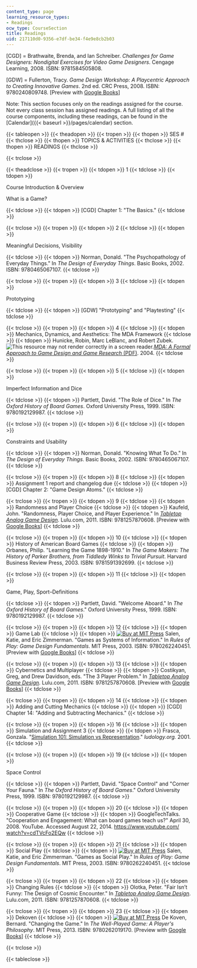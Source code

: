 ```yaml
---
content_type: page
learning_resource_types:
- Readings
ocw_type: CourseSection
title: Readings
uid: 217110d0-9356-e7df-be34-f4e9e8cb2b03
---
```


\[CGD\] = Brathwaite, Brenda, and Ian Schreiber. _Challenges for Game Designers: Non­digital Exercises for Video Game Designers_. Cengage Learning, 2008. ISBN: 9781584505808.

\[GDW\] = Fullerton, Tracy. _Game Design Workshop: A Playcentric Approach to Creating Innovative Games_. 2nd ed. CRC Press, 2008. ISBN: 9780240809748. \[Preview with [Google Books](http://books.google.com/books?id=OjIYWtqWxtAC&pg=PAfrontcover)\]

Note: This section focuses only on the readings assigned for the course. Not every class session has assigned readings. A full listing of all the course components, including these readings, can be found in the [Calendar]({{< baseurl >}}/pages/calendar) section.

{{< tableopen >}}
{{< theadopen >}}
{{< tropen >}}
{{< thopen >}}
SES #
{{< thclose >}}
{{< thopen >}}
TOPICS & ACTIVITIES
{{< thclose >}}
{{< thopen >}}
READINGS
{{< thclose >}}

{{< trclose >}}

{{< theadclose >}}
{{< tropen >}}
{{< tdopen >}}
1
{{< tdclose >}}
{{< tdopen >}}


Course Introduction & Overview

What is a Game?


{{< tdclose >}}
{{< tdopen >}}
\[CGD\] Chapter 1: "The Basics."
{{< tdclose >}}

{{< trclose >}}
{{< tropen >}}
{{< tdopen >}}
2
{{< tdclose >}}
{{< tdopen >}}


Meaningful Decisions, Visibility


{{< tdclose >}}
{{< tdopen >}}
Norman, Donald. "The Psychopathology of Everyday Things." In _The Design of Everyday Things_. Basic Books, 2002. ISBN: 9780465067107.
{{< tdclose >}}

{{< trclose >}}
{{< tropen >}}
{{< tdopen >}}
3
{{< tdclose >}}
{{< tdopen >}}


Prototyping


{{< tdclose >}}
{{< tdopen >}}
\[GDW\] "Prototyping" and "Playtesting"
{{< tdclose >}}

{{< trclose >}}
{{< tropen >}}
{{< tdopen >}}
4
{{< tdclose >}}
{{< tdopen >}}
Mechanics, Dynamics, and Aesthetics: The MDA Framework
{{< tdclose >}}
{{< tdopen >}}
Hunicke, Robin, Marc LeBlanc, and Robert Zubek. ![This resource may not render correctly in a screen reader.](/images/inacessible.gif)[_MDA: A Formal Approach to Game Design and Game Research_ (PDF)](http://www.cs.northwestern.edu/~hunicke/MDA.pdf). 2004.
{{< tdclose >}}

{{< trclose >}}
{{< tropen >}}
{{< tdopen >}}
5
{{< tdclose >}}
{{< tdopen >}}


Imperfect Information and Dice


{{< tdclose >}}
{{< tdopen >}}
Partlett, David. "The Role of Dice." In _The Oxford History of Board Games_. Oxford University Press, 1999. ISBN: 9780192129987.
{{< tdclose >}}

{{< trclose >}}
{{< tropen >}}
{{< tdopen >}}
6
{{< tdclose >}}
{{< tdopen >}}


Constraints and Usability


{{< tdclose >}}
{{< tdopen >}}
Norman, Donald. "Knowing What To Do." In _The Design of Everyday Things_. Basic Books, 2002. ISBN: 9780465067107.
{{< tdclose >}}

{{< trclose >}}
{{< tropen >}}
{{< tdopen >}}
8
{{< tdclose >}}
{{< tdopen >}}
Assignment 1 report and changelog due
{{< tdclose >}}
{{< tdopen >}}
\[CGD\] Chapter 2: "Game Design Atoms."
{{< tdclose >}}

{{< trclose >}}
{{< tropen >}}
{{< tdopen >}}
9
{{< tdclose >}}
{{< tdopen >}}
Randomness and Player Choice
{{< tdclose >}}
{{< tdopen >}}
Kaufeld, John. "Randomness, Player Choice, and Player Experience." In [_Tabletop Analog Game Design_](http://www.lulu.com/shop/drew-davidson-and-greg-costikyan-and-et-al/tabletop-analog-game-design/paperback/product-16534152.html). Lulu.com, 2011. ISBN: 9781257870608. \[Preview with [Google Books](http://books.google.com/books?id=qf1XAwAAQBAJ&pg=PA33#v=onepage)\]
{{< tdclose >}}

{{< trclose >}}
{{< tropen >}}
{{< tdopen >}}
10
{{< tdclose >}}
{{< tdopen >}}
History of American Board Games
{{< tdclose >}}
{{< tdopen >}}
Orbanes, Philip. "Learning the Game 1898-1910." In _The Game Makers: The History of Parker Brothers, from Tiddledy Winks to Trivial Pursuit_. Harvard Business Review Press, 2003. ISBN: 9781591392699.
{{< tdclose >}}

{{< trclose >}}
{{< tropen >}}
{{< tdopen >}}
11
{{< tdclose >}}
{{< tdopen >}}


Game, Play, Sport–Definitions


{{< tdclose >}}
{{< tdopen >}}
Partlett, David. "Welcome Aboard." In _The Oxford History of Board Games_." Oxford University Press, 1999. ISBN: 9780192129987.
{{< tdclose >}}

{{< trclose >}}
{{< tropen >}}
{{< tdopen >}}
12
{{< tdclose >}}
{{< tdopen >}}
Game Lab
{{< tdclose >}}
{{< tdopen >}}
[![Buy at MIT Press](/images/mp_logo.gif)](https://mitpress.mit.edu/9780262240451) Salen, Katie, and Eric Zimmerman. "Games as Systems of Information." In _Rules of Play: Game Design Fundamentals_. MIT Press, 2003. ISBN: 9780262240451. \[Preview with [Google Books](http://books.google.com/books?id=UM-xyczrZuQC&pg=PAfrontcover)\]
{{< tdclose >}}

{{< trclose >}}
{{< tropen >}}
{{< tdopen >}}
13
{{< tdclose >}}
{{< tdopen >}}
Cybernetics and Multiplayer
{{< tdclose >}}
{{< tdopen >}}
Costikyan, Greg, and Drew Davidson, eds. "The 3 Player Problem." In [_Tabletop Analog Game Design_](http://www.lulu.com/shop/drew-davidson-and-greg-costikyan-and-et-al/tabletop-analog-game-design/paperback/product-16534152.html). Lulu.com, 2011. ISBN: 9781257870608. \[Preview with [Google Books](http://books.google.com/books?id=qf1XAwAAQBAJ&pg=PA17#v=onepage)\]
{{< tdclose >}}

{{< trclose >}}
{{< tropen >}}
{{< tdopen >}}
14
{{< tdclose >}}
{{< tdopen >}}
Adding and Cutting Mechanics
{{< tdclose >}}
{{< tdopen >}}
\[CGD\] Chapter 14: "Adding and Subtracting Mechanics."
{{< tdclose >}}

{{< trclose >}}
{{< tropen >}}
{{< tdopen >}}
16
{{< tdclose >}}
{{< tdopen >}}
Simulation and Assignment 3
{{< tdclose >}}
{{< tdopen >}}
Frasca, Gonzala. "[Simulation 101: Simulation vs Representation](http://www.ludology.org/articles/sim1/simulation101.html)." _ludology.org._ 2001.
{{< tdclose >}}

{{< trclose >}}
{{< tropen >}}
{{< tdopen >}}
19
{{< tdclose >}}
{{< tdopen >}}


Space Control


{{< tdclose >}}
{{< tdopen >}}
Partlett, David. "Space Control" and "Corner Your Fauna." In _The Oxford History of Board Games_." Oxford University Press, 1999. ISBN: 9780192129987.
{{< tdclose >}}

{{< trclose >}}
{{< tropen >}}
{{< tdopen >}}
20
{{< tdclose >}}
{{< tdopen >}}
Cooperative Game
{{< tdclose >}}
{{< tdopen >}}
GoogleTechTalks. "Cooperation and Engagement: What can board games teach us?" April 30, 2008. YouTube. Accessed August 22, 2014. [https://www.youtube.com/ watch?v=cdTVcFo2EQw](https://www.youtube.com/watch?v=cdTVcFo2EQw)
{{< tdclose >}}

{{< trclose >}}
{{< tropen >}}
{{< tdopen >}}
21
{{< tdclose >}}
{{< tdopen >}}
Social Play
{{< tdclose >}}
{{< tdopen >}}
[![Buy at MIT Press](/images/mp_logo.gif)](https://mitpress.mit.edu/9780262240451) Salen, Katie, and Eric Zimmerman. "Games as Social Play." In _Rules of Play: Game Design Fundamentals_. MIT Press, 2003. ISBN: 9780262240451.
{{< tdclose >}}

{{< trclose >}}
{{< tropen >}}
{{< tdopen >}}
22
{{< tdclose >}}
{{< tdopen >}}
Changing Rules
{{< tdclose >}}
{{< tdopen >}}
Olotka, Peter. "Fair Isn’t Funny: The Design of Cosmic Encounter." In [_Tabletop Analog Game Design_](http://www.lulu.com/shop/drew-davidson-and-greg-costikyan-and-et-al/tabletop-analog-game-design/paperback/product-16534152.html). Lulu.com, 2011. ISBN: 9781257870608.
{{< tdclose >}}

{{< trclose >}}
{{< tropen >}}
{{< tdopen >}}
23
{{< tdclose >}}
{{< tdopen >}}
Dekoven
{{< tdclose >}}
{{< tdopen >}}
[![Buy at MIT Press](/images/mp_logo.gif)](https://mitpress.mit.edu/9780262019170) De Koven, Bernard. "Changing the Game." In _The Well-Played Game: A Player's Philosophy_. MIT Press, 2013. ISBN: 9780262019170. \[Preview with [Google Books](http://books.google.com/books?id=YYiFAAAAQBAJ&pg=PAfrontcover)\]
{{< tdclose >}}

{{< trclose >}}

{{< tableclose >}}